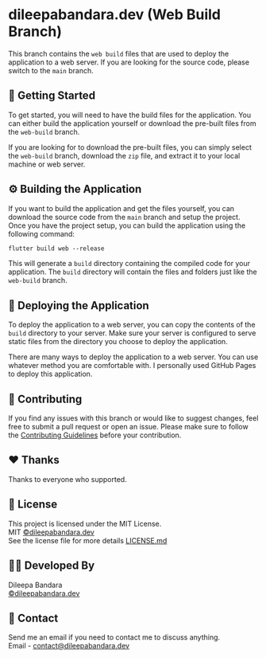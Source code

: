 # dileepabandara.dev (Web Build Branch)

This branch contains the `web build` files that are used to deploy the application to a web server. If you are looking for the source code, please switch to the `main` branch.

## 💫 Getting Started

To get started, you will need to have the build files for the application. You can either build the application yourself or download the pre-built files from the `web-build` branch.

If you are looking for to download the pre-built files, you can simply select the `web-build` branch, download the `zip` file, and extract it to your local machine or web server.

## ⚙️ Building the Application

If you want to build the application and get the files yourself, you can download the source code from the `main` branch and setup the project. Once you have the project setup, you can build the application using the following command:

```md
flutter build web --release
```

This will generate a `build` directory containing the compiled code for your application. The `build` directory will contain the files and folders just like the `web-build` branch.

## 🚀 Deploying the Application

To deploy the application to a web server, you can copy the contents of the `build` directory to your server. Make sure your server is configured to serve static files from the directory you choose to deploy the application.

There are many ways to deploy the application to a web server. You can use whatever method you are comfortable with. I personally used GitHub Pages to deploy this application.

## 💙 Contributing

If you find any issues with this branch or would like to suggest changes, feel free to submit a pull request or open an issue. Please make sure to follow the [Contributing Guidelines](https://github.com/dileepabandara/dileepabandara.dev/blob/main/CONTRIBUTING.md) before your contribution.

## ❤️ Thanks

Thanks to everyone who supported.

## 📜 License

This project is licensed under the MIT License.  
MIT [©dileepabandara.dev](https://dileepabandara.dev)  
See the license file for more
details [LICENSE.md](https://github.com/dileepabandara/dileepabandara.dev/blob/main/LICENSE)

## 👨‍💻 Developed By

Dileepa Bandara  
[©dileepabandara.dev](https://dileepabandara.dev)

## 💬 Contact

Send me an email if you need to contact me to discuss anything.  
Email - <contact@dileepabandara.dev>
